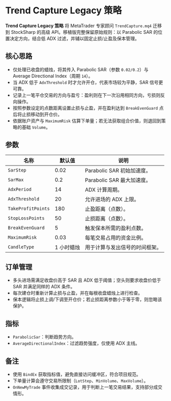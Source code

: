 # Trend Capture Legacy 策略

**Trend Capture Legacy 策略** 将 MetaTrader 专家顾问 `TrendCapture.mq4` 迁移到 StockSharp 的高级 API。移植版完整保留原始规则：以 Parabolic SAR 的位置决定方向，结合低 ADX 过滤，并辅以固定止损/止盈及保本管理。

## 核心思路
- 仅处理已收盘的蜡烛，将其传入 Parabolic SAR（参数 `0.02/0.2`）与 Average Directional Index（周期 `14`）。
- 当 ADX 低于 `AdxThreshold` 时才允许开仓，代表市场较为平静，SAR 信号更可靠。
- 记录上一笔平仓交易的方向与盈亏：盈利则在下一次沿用相同方向，亏损则反向操作。
- 按照参数设定的点数距离设置止损与止盈，并在盈利达到 `BreakEvenGuard` 点后将止损移动到开仓价。
- 依据账户资产与 `MaximumRisk` 估算下单量；若无法获取组合价值，则退回到策略的基础 `Volume`。

## 参数
| 名称 | 默认值 | 说明 |
| --- | --- | --- |
| `SarStep` | 0.02 | Parabolic SAR 初始加速度。 |
| `SarMax` | 0.2 | Parabolic SAR 最大加速度。 |
| `AdxPeriod` | 14 | ADX 计算周期。 |
| `AdxThreshold` | 20 | 允许进场的 ADX 上限。 |
| `TakeProfitPoints` | 180 | 止盈距离（点数）。 |
| `StopLossPoints` | 50 | 止损距离（点数）。 |
| `BreakEvenGuard` | 5 | 触发保本所需的盈利点数。 |
| `MaximumRisk` | 0.03 | 每笔交易占用的资金比例。 |
| `CandleType` | 1 小时蜡烛 | 用于计算与发出信号的时间框架。 |

## 订单管理
- 多头进场需满足收盘价高于 SAR 且 ADX 低于阈值；空头则要求收盘价低于 SAR 并满足同样的 ADX 条件。
- 每次建仓时重新计算止损与止盈，并在每根收盘蜡烛上进行检查。
- 保本逻辑将止损上调/下调至开仓价；若止损距离参数小于等于零，则忽略该保护。

## 指标
- `ParabolicSar`：判断趋势方向。
- `AverageDirectionalIndex`：过滤趋势强度，仅使用 ADX 主线。

## 备注
- 使用 `BindEx` 获取指标值，避免直接访问缓冲区，符合项目规范。
- 下单量计算会遵守交易所限制（`LotStep`、`MinVolume`、`MaxVolume`）。
- `OnNewMyTrade` 事件收集成交记录，用于判断上一笔交易结果，支持部分成交情形。
